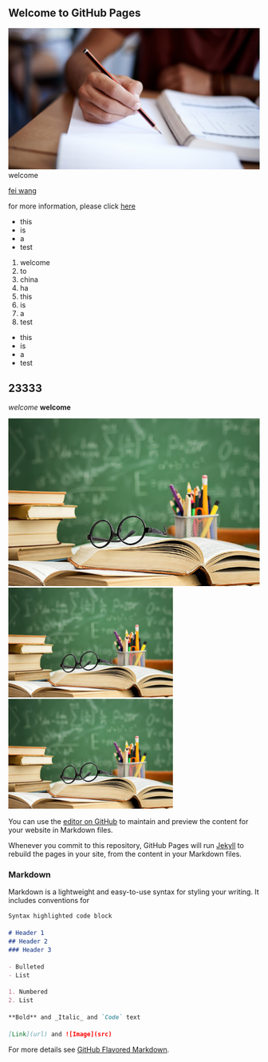 ## Welcome to GitHub Pages

![edu1](figs/edu1.jpg)
welcome 

[fei wang](feiwang.github.io)


for more information, please click [here](http://www.baidu.com)

- this
- is 
- a 
- test


1. welcome
1. to 
1. china
2. ha
3. this
1. is
1. a
10. test


* this
* is 
* a
* test

## 23333

*welcome*  **welcome**

![](figs/education.jpg)
<img src="figs/education.jpg" width="330">     <img src="figs/education.jpg" width="330">


You can use the [editor on GitHub](https://github.com/yxqeducation/yxqeducation/edit/master/index.md) to maintain and preview the content for your website in Markdown files.

Whenever you commit to this repository, GitHub Pages will run [Jekyll](https://jekyllrb.com/) to rebuild the pages in your site, from the content in your Markdown files.

### Markdown

Markdown is a lightweight and easy-to-use syntax for styling your writing. It includes conventions for

```markdown
Syntax highlighted code block

# Header 1
## Header 2
### Header 3

- Bulleted
- List

1. Numbered
2. List

**Bold** and _Italic_ and `Code` text

[Link](url) and ![Image](src)
```

For more details see [GitHub Flavored Markdown](https://guides.github.com/features/mastering-markdown/).



